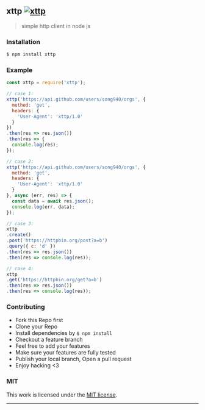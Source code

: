 ## xttp [![xttp](https://img.shields.io/npm/v/xttp.svg)](https://npmjs.org/xttp)

> simple http client in node js

### Installation

```bash
$ npm install xttp
```

### Example

```js
const xttp = require('xttp');

// case 1:
xttp('https://api.github.com/users/song940/orgs', {
  method: 'get',
  headers: {
    'User-Agent': 'xttp/1.0'
  }
})
.then(res => res.json())
.then(res => {
  console.log(res);
});

// case 2:
xttp('https://api.github.com/users/song940/orgs', {
  method: 'get',  
  headers: {
    'User-Agent': 'xttp/1.0'
  }
}, async (err, res) => {
  const data = await res.json();
  console.log(err, data);
});

// case 3:
xttp
.create()
.post('https://httpbin.org/post?a=b')
.query({ c: 'd' })
.then(res => res.json())
.then(res => console.log(res));

// case 4:
xttp
.get('https://httpbin.org/get?a=b')
.then(res => res.json())
.then(res => console.log(res));


```

### Contributing
- Fork this Repo first
- Clone your Repo
- Install dependencies by `$ npm install`
- Checkout a feature branch
- Feel free to add your features
- Make sure your features are fully tested
- Publish your local branch, Open a pull request
- Enjoy hacking <3

### MIT

This work is licensed under the [MIT license](./LICENSE).

---